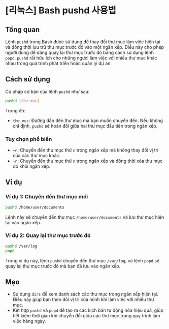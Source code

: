# [리눅스] Bash pushd 사용법

## Tổng quan
Lệnh `pushd` trong Bash được sử dụng để thay đổi thư mục làm việc hiện tại và đồng thời lưu trữ thư mục trước đó vào một ngăn xếp. Điều này cho phép người dùng dễ dàng quay lại thư mục trước đó bằng cách sử dụng lệnh `popd`. `pushd` rất hữu ích cho những người làm việc với nhiều thư mục khác nhau trong quá trình phát triển hoặc quản lý dự án.

## Cách sử dụng
Cú pháp cơ bản của lệnh `pushd` như sau:

```bash
pushd [thư_mục]
```

Trong đó:
- `thư_mục`: Đường dẫn đến thư mục mà bạn muốn chuyển đến. Nếu không chỉ định, `pushd` sẽ hoán đổi giữa hai thư mục đầu tiên trong ngăn xếp.

### Tùy chọn phổ biến
- `+n`: Chuyển đến thư mục thứ `n` trong ngăn xếp mà không thay đổi vị trí của các thư mục khác.
- `-n`: Chuyển đến thư mục thứ `n` trong ngăn xếp và đồng thời xóa thư mục đó khỏi ngăn xếp.

## Ví dụ
### Ví dụ 1: Chuyển đến thư mục mới
```bash
pushd /home/user/documents
```
Lệnh này sẽ chuyển đến thư mục `/home/user/documents` và lưu thư mục hiện tại vào ngăn xếp.

### Ví dụ 2: Quay lại thư mục trước đó
```bash
pushd /var/log
popd
```
Trong ví dụ này, lệnh `pushd` chuyển đến thư mục `/var/log`, và lệnh `popd` sẽ quay lại thư mục trước đó mà bạn đã lưu vào ngăn xếp.

## Mẹo
- Sử dụng `dirs` để xem danh sách các thư mục trong ngăn xếp hiện tại. Điều này giúp bạn theo dõi vị trí của mình khi làm việc với nhiều thư mục.
- Kết hợp `pushd` và `popd` để tạo ra các kịch bản tự động hóa hiệu quả, giúp tiết kiệm thời gian khi chuyển đổi giữa các thư mục trong quy trình làm việc hàng ngày.